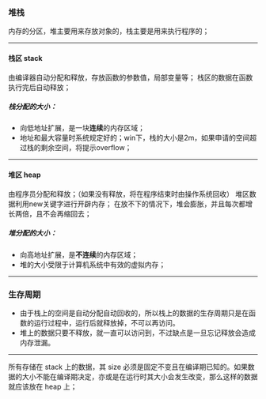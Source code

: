 ### 堆栈
内存的分区，堆主要用来存放对象的，栈主要是用来执行程序的；
***
#### **栈区 stack**
由编译器自动分配和释放，存放函数的参数值，局部变量等；
栈区的数据在函数执行完后自动释放；

##### 栈分配的大小：
-   向低地址扩展，是一块**连续**的内存区域；
-   地址和最大容量时系统规定好的；win下，栈的大小是2m，如果申请的空间超过栈的剩余空间，将提示overflow；
***
#### 堆区 heap
由程序员分配和释放；（如果没有释放，将在程序结束时由操作系统回收）
堆区数据利用new关键字进行开辟内存；
在放不下的情况下，堆会膨胀，并且每次都增长两倍，且不会再缩回去；

##### 堆分配的大小：
-   向高地址扩展，是**不连续**的内存区域；
-   堆的大小受限于计算机系统中有效的虚拟内存；
***
### **生存周期**
-   由于栈上的空间是自动分配自动回收的，所以栈上的数据的生存周期只是在函数的运行过程中，运行后就释放掉，不可以再访问。
-   堆上的数据只要不释放，就一直可以访问到，不过缺点是一旦忘记释放会造成内存泄漏。

***
所有存储在 stack 上的数据，其 size 必须是固定不变且在编译期已知的。如果数据的大小不能在编译期决定，亦或是在运行时其大小会发生改变，那么这样的数据就应该放在 heap 上；